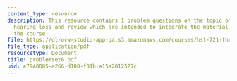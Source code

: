 ```yaml
---
content_type: resource
description: This resource contains 1 problem questions on the topic of sensorineural
  hearing loss and review which are intended to integrate the material learned in
  the course.
file: https://ol-ocw-studio-app-qa.s3.amazonaws.com/courses/hst-721-the-peripheral-auditory-system-fall-2005/e7940085a266d100f01ba15a2012527c_problemset6.pdf
file_type: application/pdf
resourcetype: Document
title: problemset6.pdf
uid: e7940085-a266-d100-f01b-a15a2012527c
---
```

